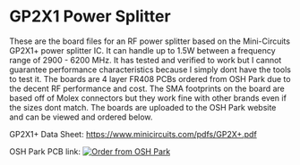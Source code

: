 # GP2X1 Power Splitter

These are the board files for an RF power splitter based on the Mini-Circuits GP2X1+ power splitter IC. It can handle up to 1.5W between a frequency range of 2900 - 6200 MHz. It has tested and verified to work but I cannot guarantee performance characteristics because I simply dont have the tools to test it. The boards are 4 layer FR408 PCBs ordered from OSH Park due to the decent RF performance and cost. The SMA footprints on the board are based off of Molex connectors but they work fine with other brands even if the sizes dont match. The boards are uploaded to the OSH Park website and can be viewed and ordered below.

GP2X1+ Data Sheet: https://www.minicircuits.com/pdfs/GP2X+.pdf

OSH Park PCB link:
<a href="https://oshpark.com/shared_projects/WrkGxE40"><img src="https://oshpark.com/assets/badge-5b7ec47045b78aef6eb9d83b3bac6b1920de805e9a0c227658eac6e19a045b9c.png" alt="Order from OSH Park"></img></a>
